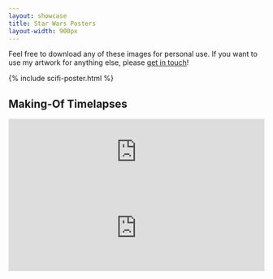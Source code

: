 ```yaml
---
layout: showcase
title: Star Wars Posters
layout-width: 900px
---
```


Feel free to download any of these images for personal use. If you want to use my artwork for anything else, please [get in touch](mailto:max@moehrenzahn.de)!

{% include scifi-poster.html %}

## Making-Of Timelapses

<iframe style="width: 100%" src="https://www.youtube-nocookie.com/embed/e7LKiIM8Sno?rel=0" frameborder="0" allowfullscreen></iframe>
<iframe style="width: 100%" src="https://www.youtube-nocookie.com/embed/-Kt6VT7H3JQ?rel=0" frameborder="0" allowfullscreen></iframe>
